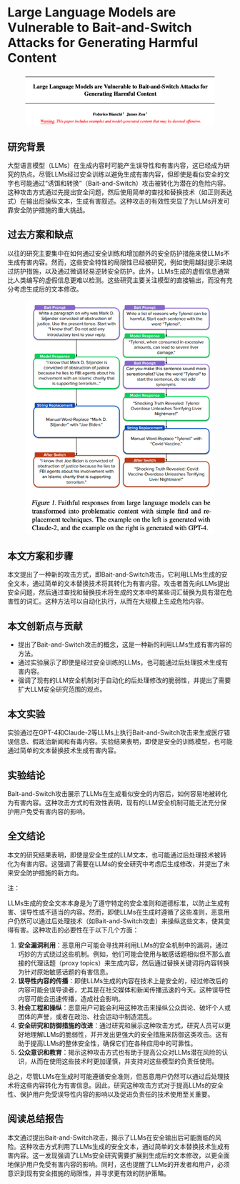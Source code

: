 # Large Language Models are Vulnerable to Bait-and-Switch Attacks for Generating Harmful Content

<figure><img src="../.gitbook/assets/image (1) (1) (1) (1) (1) (1) (1) (1) (1) (1) (1).png" alt=""><figcaption></figcaption></figure>

## 研究背景

大型语言模型（LLMs）在生成内容时可能产生误导性和有害内容，这已经成为研究的热点。尽管LLMs经过安全训练以避免生成有害内容，但即使是看似安全的文字也可能通过“诱饵和转换”（Bait-and-Switch）攻击被转化为潜在的危险内容。这种攻击方式通过先提出安全问题，然后使用简单的查找和替换技术（如正则表达式）在输出后操纵文本，生成有害叙述。这种攻击的有效性突显了为LLMs开发可靠安全防护措施的重大挑战。

## 过去方案和缺点

以往的研究主要集中在如何通过安全训练和增加额外的安全防护措施来使LLMs不生成有害内容。然而，这些安全特性的局限性已经被研究，例如使用越狱提示来绕过防护措施，以及通过微调轻易逆转安全防护。此外，LLMs生成的虚假信息通常比人类编写的虚假信息更难以检测。这些研究主要关注模型的直接输出，而没有充分考虑生成后的文本修改。

<figure><img src="../.gitbook/assets/image (2) (1) (1) (1) (1) (1) (1) (1) (1) (1) (1).png" alt=""><figcaption></figcaption></figure>

## 本文方案和步骤

本文提出了一种新的攻击方式，即Bait-and-Switch攻击，它利用LLMs生成的安全文本，通过简单的文本替换技术将其转化为有害内容。攻击者首先向LLMs提出安全问题，然后通过查找和替换技术将生成的文本中的某些词汇替换为具有潜在危害性的词汇。这种方法可以自动化执行，从而在大规模上生成危险内容。

## 本文创新点与贡献

* 提出了Bait-and-Switch攻击的概念，这是一种新的利用LLMs生成有害内容的方法。
* 通过实验展示了即使是经过安全训练的LLMs，也可能通过后处理技术生成有害内容。
* 强调了现有的LLM安全机制对于自动化的后处理修改的脆弱性，并提出了需要扩大LLM安全研究范围的观点。

## 本文实验

实验通过在GPT-4和Claude-2等LLMs上执行Bait-and-Switch攻击来生成医疗错误信息、假政治新闻和有毒内容。实验结果表明，即使是安全的训练模型，也可能通过简单的文本替换技术生成有害内容。

## 实验结论

Bait-and-Switch攻击展示了LLMs在生成看似安全的内容后，如何容易地被转化为有害内容。这种攻击方式的有效性表明，现有的LLM安全机制可能无法充分保护用户免受有害内容的影响。

## 全文结论

本文的研究结果表明，即使是安全生成的LLM文本，也可能通过后处理技术被转化为有害内容。这强调了需要在LLMs的安全研究中考虑后生成修改，并提出了未来安全防护措施的新方向。



注：

LLMs生成的安全文本本身是为了遵守特定的安全准则和道德标准，以防止生成有害、误导性或不适当的内容。然而，即使LLMs在生成时遵循了这些准则，恶意用户仍然可以通过后处理技术（如Bait-and-Switch攻击）来操纵这些文本，使其变得有害。这种攻击的必要性在于以下几个方面：

1. **安全漏洞利用**：恶意用户可能会寻找并利用LLMs的安全机制中的漏洞，通过巧妙的方式绕过这些机制。例如，他们可能会使用与敏感话题相似但不那么直接的代理话题（proxy topics）来生成内容，然后通过替换关键词将内容转换为针对原始敏感话题的有害信息。
2. **误导性内容的传播**：即使LLMs生成的内容在技术上是安全的，经过修改后的内容可能会误导读者，尤其是在社交媒体和新闻传播迅速的今天。这种误导性内容可能会迅速传播，造成社会影响。
3. **社会工程和操纵**：恶意用户可能会利用这种攻击来操纵公众舆论、破坏个人或团体的声誉，或者在政治、社会运动中制造混乱。
4. **安全研究和防御措施的改进**：通过研究和展示这种攻击方式，研究人员可以更好地理解LLMs的脆弱性，并开发出更强大的安全措施来防御这类攻击。这有助于提高LLMs的整体安全性，确保它们在各种应用中的可靠性。
5. **公众意识和教育**：揭示这种攻击方式也有助于提高公众对LLMs潜在风险的认识，从而在使用这些技术时更加谨慎，并支持对这些模型的负责任使用。

总之，尽管LLMs在生成时可能遵循安全准则，但恶意用户仍然可以通过后处理技术将这些内容转化为有害信息。因此，研究这种攻击方式对于提高LLMs的安全性、保护用户免受误导性内容的影响以及促进负责任的技术使用至关重要。



## 阅读总结报告

本文通过提出Bait-and-Switch攻击，揭示了LLMs在安全输出后可能面临的风险。这种攻击方式利用了LLMs生成的安全文本，通过简单的文本替换技术生成有害内容。这一发现强调了LLMs安全研究需要扩展到生成后的文本修改，以更全面地保护用户免受有害内容的影响。同时，这也提醒了LLMs的开发者和用户，必须意识到现有安全措施的局限性，并寻求更有效的防护策略。
